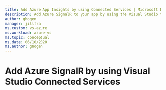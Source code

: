 ```yaml
---
title: Add Azure App Insights by using Connected Services | Microsoft Docs
description: Add Azure SignalR to your app by using the Visual Studio to add a connected service
author: ghogen
manager: jillfra
ms.custom: vs-azure
ms.workload: azure-vs
ms.topic: conceptual
ms.date: 06/10/2020
ms.author: ghogen
---
```

# Add Azure SignalR by using Visual Studio Connected Services
